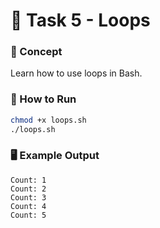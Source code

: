 # 🧩 Task 5 - Loops

### 🧠 Concept
Learn how to use loops in Bash.

### 🧪 How to Run
```bash
chmod +x loops.sh
./loops.sh
```

### 🖥️ Example Output
```
Count: 1
Count: 2
Count: 3
Count: 4
Count: 5
```
